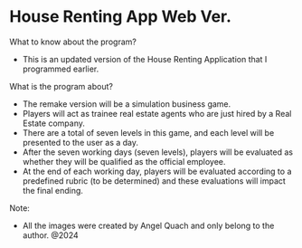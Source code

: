 # House Renting App Web Ver.
What to know about the program?
- This is an updated version of the House Renting Application that I programmed earlier. 

What is the program about?
- The remake version will be a simulation business game.
- Players will act as trainee real estate agents who are just hired by a Real Estate company.
- There are a total of seven levels in this game, and each level will be presented to the user as a day.
- After the seven working days (seven levels), players will be evaluated as whether they will be qualified as the official employee.
- At the end of each working day, players will be evaluated according to a predefined rubric (to be determined) and these evaluations will impact the final ending.

Note:
- All the images were created by Angel Quach and only belong to the author. @2024

